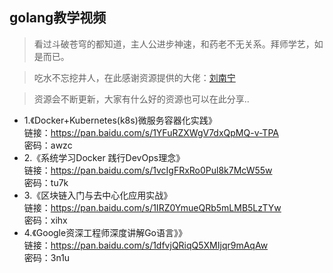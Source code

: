 ## golang教学视频
> 看过斗破苍穹的都知道，主人公进步神速，和药老不无关系。拜师学艺，如是而已。

> 吃水不忘挖井人，在此感谢资源提供的大佬：[刘南宁](https://studygolang.com/user/lnn0818)

> 资源会不断更新，大家有什么好的资源也可以在此分享..

* 1.《Docker+Kubernetes(k8s)微服务容器化实践》<br>
 链接：https://pan.baidu.com/s/1YFuRZXWgV7dxQpMQ-v-TPA<br>
 密码：awzc
* 2.《系统学习Docker 践行DevOps理念》<br>
 链接：https://pan.baidu.com/s/1vcIgFRxRo0Pul8k7McW55w<br>
 密码：tu7k
* 3.《区块链入门与去中心化应用实战》<br>
 链接：https://pan.baidu.com/s/1IRZ0YmueQRb5mLMB5LzTYw<br>
 密码：xihx
* 4.《Google资深工程师深度讲解Go语言》》<br>
 链接：https://pan.baidu.com/s/1dfvjQRiqQ5XMIjqr9mAqAw<br>
 密码：3n1u
